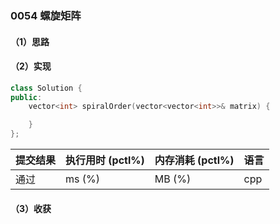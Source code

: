 ### 0054 螺旋矩阵

#### （1）思路

#### （2）实现

```cpp
class Solution {
public:
    vector<int> spiralOrder(vector<vector<int>>& matrix) {

    }
};
```

| 提交结果 | 执行用时 (pctl%) | 内存消耗 (pctl%) | 语言 |
|:---------|:-----------------|:-----------------|:-----|
| 通过     |  ms (%)   |  MB (%)  | cpp  |

#### （3）收获

